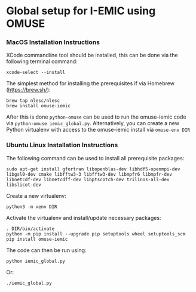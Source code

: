 # Global setup for I-EMIC using OMUSE #

### MacOS Installation Instructions ###

XCode commandline tool should be installed, this can be done via the following
terminal command:

    xcode-select --install


The simplest method for installing the prerequisites if via Homebrew
(https://brew.sh/):

    brew tap nlesc/nlesc
    brew install omuse-iemic

After this is done `python-omuse` can be used to run the omuse-iemic code via
`python-omuse iemic_global.py`. Alternatively, you can create a new Python
virtualenv with access to the omuse-iemic install via `omuse-env DIR`

### Ubuntu Linux Installation Instructions ###

The following command can be used to install all prerequisite packages:

    sudo apt-get install gfortran libopenblas-dev libhdf5-openmpi-dev libgsl0-dev cmake libfftw3-3 libfftw3-dev libmpfr6 libmpfr-dev libnetcdf-dev libnetcdff-dev libptscotch-dev trilinos-all-dev libslicot-dev

Create a new virtualenv:

    python3 -m venv DIR

Activate the virtualenv and install/update necessary packages:

    . DIR/bin/activate
    python -m pip install --upgrade pip setuptools wheel setuptools_scm
    pip install omuse-iemic

The code can then be run using:

    python iemic_global.py

Or:

    ./iemic_global.py
